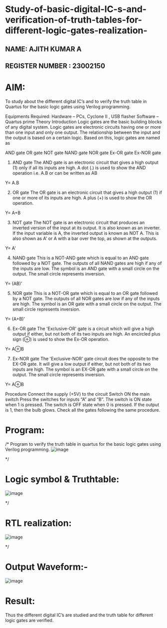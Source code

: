 # Study-of-basic-digital-IC-s-and-verification-of-truth-tables-for-different-logic-gates-realization-

## NAME: AJITH KUMAR A

## REGISTER NUMBER : 23002150

# AIM:
To study about the different digital IC’s and to verify the truth table in Quartus for the basic logic gates using Verilog programming.

Equipments Required:
Hardware – PCs, Cyclone II , USB flasher
Software – Quartus prime
Theory
Introduction
Logic gates are the basic building blocks of any digital system. Logic gates are electronic circuits having one or more than one input and only one output. The relationship between the input and the output is based on a certain logic. Based on this, logic gates are named as

AND gate
OR gate
NOT gate
NAND gate
NOR gate
Ex-OR gate
Ex-NOR gate
1) AND gate
The AND gate is an electronic circuit that gives a high output (1) only if all its inputs are high. A dot (.) is used to show the AND operation i.e. A.B or can be written as AB

Y= A.B

2) OR gate
The OR gate is an electronic circuit that gives a high output (1) if one or more of its inputs are high. A plus (+) is used to show the OR operation.

Y= A+B

3) NOT gate
The NOT gate is an electronic circuit that produces an inverted version of the input at its output. It is also known as an inverter. If the input variable is A, the inverted output is known as NOT A. This is also shown as A' or A with a bar over the top, as shown at the outputs.

Y= A'

4) NAND gate
This is a NOT-AND gate which is equal to an AND gate followed by a NOT gate. The outputs of all NAND gates are high if any of the inputs are low. The symbol is an AND gate with a small circle on the output. The small circle represents inversion.

Y= (AB)’

5) NOR gate
This is a NOT-OR gate which is equal to an OR gate followed by a NOT gate. The outputs of all NOR gates are low if any of the inputs are high. The symbol is an OR gate with a small circle on the output. The small circle represents inversion.

Y= (A+B)’

6) Ex-OR gate
The 'Exclusive-OR' gate is a circuit which will give a high output if either, but not both of its two inputs are high. An encircled plus sign (⊕) is used to show the Ex-OR operation.

Y= A⊕B

7) Ex-NOR gate
The 'Exclusive-NOR' gate circuit does the opposite to the EX-OR gate. It will give a low output if either, but not both of its two inputs are high. The symbol is an EX-OR gate with a small circle on the output. The small circle represents inversion.

Y= A⊕B

Procedure
Connect the supply (+5V) to the circuit
Switch ON the main switch
Press the switches for inputs “A” and “B”. The switch is ON state when 1 is pressed. The switch is OFF state when 0 is pressed.
If the output is 1, then the bulb glows.
Check all the gates following the same procedure.

# Program:
/*
Program to verify the truth table in quartus for the basic logic gates using Verilog programming.
![image](https://github.com/Ajith1413/Study-of-basic-digital-IC-s-and-verification-of-truth-tables-for-different-logic-gates-realization-/assets/139842524/a046f85f-f34e-4c0c-869c-eb485a5b7ec2)

*/
# Logic symbol & Truthtable:
![image](https://github.com/Ajith1413/Study-of-basic-digital-IC-s-and-verification-of-truth-tables-for-different-logic-gates-realization-/assets/139842524/e93e385f-868d-4de4-aeb1-852451e12668)

*/
# RTL realization:
![image](https://github.com/Ajith1413/Study-of-basic-digital-IC-s-and-verification-of-truth-tables-for-different-logic-gates-realization-/assets/139842524/c699cdec-d121-45e7-9b43-abfd49724f32)

*/
# Output Waveform:-
![image](https://github.com/Ajith1413/Study-of-basic-digital-IC-s-and-verification-of-truth-tables-for-different-logic-gates-realization-/assets/139842524/dbd4f06b-582c-42ab-b3c0-3a2dceda7b14)


# Result:
Thus the different digital IC’s are studied and the truth table for different logic gates are verified.
